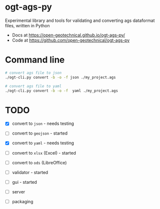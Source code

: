 ogt-ags-py
============================

Experimental library and tools for validating and converting ags dataformat files, written in Python

- Docs at https://open-geotechnical.github.io/ogt-ags-py/
- Code at https://github.com/open-geotechnical/ogt-ags-py

Command line
===========================
```bash
# convert ags file to json
./ogt-cli.py convert -b -o -f json ./my_project.ags

# convert ags file to yaml
./ogt-cli.py convert -b -o -f  yaml ./my_project.ags

```


TODO
===========

- [x] convert to `json` - needs testing
- [ ] convert to `geojson` - started
- [x] convert to `yaml` - needs testing
- [ ] convert to `xlsx` (Excel) - started 
- [ ] convert to `ods` (LibreOffice) 
- [ ] validator - started
- [ ] gui - started
- [ ] server 
- [ ] packaging


